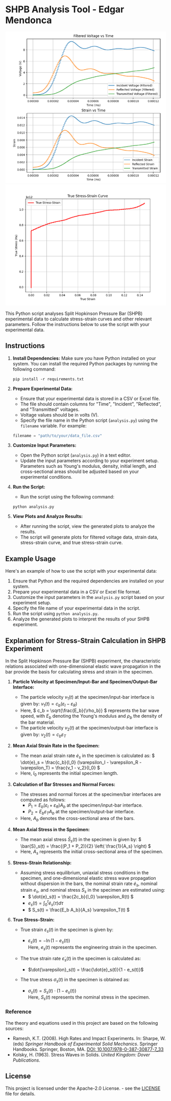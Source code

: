 # SHPB Analysis Tool - Edgar Mendonca
<p align="center">
<img src="https://raw.githubusercontent.com/Edgar-Mendonca/SHPB-Analysis/main/test_data/v-t%20-%20strain-t.png" />
<img src="https://raw.githubusercontent.com/Edgar-Mendonca/SHPB-Analysis/main/test_data/True-stress-strain.png" />
</p>

This Python script analyses Split Hopkinson Pressure Bar (SHPB) experimental data to calculate stress-strain curves and other relevant parameters. Follow the instructions below to use the script with your experimental data.

## Instructions

1. **Install Dependencies:** Make sure you have Python installed on your system. You can install the required Python packages by running the following command:

    ```
    pip install -r requirements.txt
    ```

2. **Prepare Experimental Data:**

    - Ensure that your experimental data is stored in a CSV or Excel file.
    - The file should contain columns for "Time", "Incident", "Reflected", and "Transmitted" voltages.
    - Voltage values should be in volts (V).
    - Specify the file name in the Python script (`analysis.py`) using the `filename` variable. For example:

    ```python
    filename = "path/to/your/data_file.csv"
    ```

3. **Customize Input Parameters:**

    - Open the Python script (`analysis.py`) in a text editor.
    - Update the input parameters according to your experiment setup. Parameters such as Young's modulus, density, initial length, and cross-sectional areas should be adjusted based on your experimental conditions.

4. **Run the Script:**

    - Run the script using the following command:

    ```
    python analysis.py
    ```

5. **View Plots and Analyze Results:**

    - After running the script, view the generated plots to analyze the results.
    - The script will generate plots for filtered voltage data, strain data, stress-strain curve, and true stress-strain curve.

## Example Usage

Here's an example of how to use the script with your experimental data:

1. Ensure that Python and the required dependencies are installed on your system.
2. Prepare your experimental data in a CSV or Excel file format.
3. Customize the input parameters in the `analysis.py` script based on your experiment setup.
4. Specify the file name of your experimental data in the script.
5. Run the script using `python analysis.py`.
6. Analyze the generated plots to interpret the results of your SHPB experiment.



## Explanation for Stress-Strain Calculation in SHPB Experiment

In the Split Hopkinson Pressure Bar (SHPB) experiment, the characteristic relations associated with one-dimensional elastic wave propagation in the bar provide the basis for calculating stress and strain in the specimen.

1. **Particle Velocity at Specimen/Input-Bar and Specimen/Output-Bar Interface:**
   - The particle velocity $` v_1(t) `$ at the specimen/input-bar interface is given by:
     $` v_1(t) = c_b(\varepsilon_I - \varepsilon_R) `$ 
   - Here, $` c_b = \sqrt{\frac{E_b}{\rho_b}} `$ represents the bar wave speed, with $` E_b `$ denoting the Young's modulus and $` \rho_b `$ the density of the bar material.
   - The particle velocity $` v_2(t) `$ at the specimen/output-bar interface is given by:
     $` v_2(t) = c_b \varepsilon_T `$ 

2. **Mean Axial Strain Rate in the Specimen:**
   - The mean axial strain rate $` \dot{e}_s `$ in the specimen is calculated as:
     $` \dot{e}_s = \frac{c_b}{l_0} (\varepsilon_I - \varepsilon_R - \varepsilon_T) = \frac{v_1 - v_2}{l_0} `$ 
   - Here, $` l_0 `$ represents the initial specimen length.

3. **Calculation of Bar Stresses and Normal Forces:**
   - The stresses and normal forces at the specimen/bar interfaces are computed as follows:
     - $` P_1 = E_b (\varepsilon_I + \varepsilon_R) A_b `$ at the specimen/input-bar interface.
     - $` P_2 = E_b \varepsilon_T A_b `$ at the specimen/output-bar interface.
   - Here, $` A_b `$ denotes the cross-sectional area of the bars.

4. **Mean Axial Stress in the Specimen:**
   - The mean axial stress $` \bar{S}_s(t) `$ in the specimen is given by:
     $` \bar{S}_s(t) = \frac{(P_1 + P_2)}{2} \left( \frac{1}{A_s} \right) `$ 
   - Here, $` A_s `$ represents the initial cross-sectional area of the specimen.

5. **Stress-Strain Relationship:**
   - Assuming stress equilibrium, uniaxial stress conditions in the specimen, and one-dimensional elastic stress wave propagation without dispersion in the bars, the nominal strain rate $` \dot{e}_s `$, nominal strain $` e_s `$, and nominal stress $` S_s `$ in the specimen are estimated using:
     -  $` \dot{e}_s(t) = \frac{2c_b}{l_0} \varepsilon_R(t) `$ 
     -  $` e_s(t) = \int_0^t \dot{e}_s(\tau) d\tau `$ 
     -  $` S_s(t) = \frac{E_b A_b}{A_s} \varepsilon_T(t) `$
    
6. **True Stress-Strain:**
   - True strain $\varepsilon_s(t)$ in the specimen is given by:
      - $\varepsilon_s(t) = -\ln(1 - e_s(t))$   <br />
     Here, $e_s(t)$ represents the engineering strain in the specimen.

   - The true strain rate $\dot{\varepsilon}_s(t)$ in the specimen is calculated as:
      - $\dot{\varepsilon}_s(t) = \frac{\dot{e}_s(t)}{1 - e_s(t)}$

   - The true stress $\sigma_s(t)$ in the specimen is obtained as:
        - $\sigma_s(t) = S_s(t) \cdot (1 - e_s(t))$    <br />
     Here, $S_s(t)$ represents the nominal stress in the specimen.


### Reference

The theory and equations used in this project are based on the following sources:

- Ramesh, K.T. (2008). High Rates and Impact Experiments. In: Sharpe, W. (eds) *Springer Handbook of Experimental Solid Mechanics*. Springer Handbooks. Springer, Boston, MA. [DOI: 10.1007/978-0-387-30877-7_33](https://doi.org/10.1007/978-0-387-30877-7_33)
- Kolsky, H. (1963). Stress Waves in Solids. *United Kingdom: Dover Publications*.

## License

This project is licensed under the  Apache-2.0 License. - see the [LICENSE](LICENSE) file for details.


